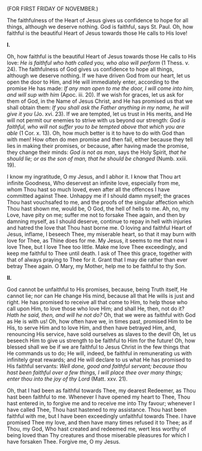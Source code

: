 
(FOR FIRST FRIDAY OF NOVEMBER.)

The faithfulness of the Heart of Jesus gives us confidence to hope for all things, although we deserve nothing. God is faithful, says St. Paul. Oh, how faithful is the beautiful Heart of Jesus towards those He calls to His love!

**I\.**

Oh, how faithful is the beautiful Heart of Jesus towards those He calls to His love: *He is faithful who hath called you, who also will perform* (1 Thess. v. 24). The faithfulness of God gives us confidence to hope all things, although we deserve nothing. If we have driven God from our heart, let us open the door to Him, and He will immediately enter, according to the promise He has made: *If any man open to me the door, I will come into him, and will sup with him* (Apoc. iii. 20). If we wish for graces, let us ask for them of God, in the Name of Jesus Christ, and He has promised us that we shall obtain them: *If you shall ask the Father anything in my name, he will give it you* (Jo. xvi. 23). If we are tempted, let us trust in His merits, and He will not permit our enemies to strive with us beyond our strength: *God is faithful, who will not suffer you to be tempted above that which you are able* (1 Cor. x. 13). Oh, how much better is it to have to do with God than with men! How often do men promise and then fail, either because they tell lies in making their promises, or because, after having made the promise, they change their minds: *God is not as man*, says the Holy Spirit, *that he should lie; or as the son of man, that he should be changed* (Numb. xxiii. 19).

I know my ingratitude, O my Jesus, and I abhor it. I know that Thou art infinite Goodness, Who deservest an infinite love, especially from me, whom Thou hast so much loved, even after all the offences I have committed against Thee. Unhappy me if I should damn myself; the graces Thou hast vouchsafed to me, and the proofs of the singular affection which Thou hast shown me, would be, O God, the hell of hells to me. Ah, no, my Love, have pity on me; suffer me not to forsake Thee again, and then by damning myself, as I should deserve, continue to repay in hell with injuries and hatred the love that Thou hast borne me. O loving and faithful Heart of Jesus, inflame, I beseech Thee, my miserable heart, so that it may burn with love for Thee, as Thine does for me. My Jesus, it seems to me that now I love Thee, but I love Thee too little. Make me love Thee exceedingly, and keep me faithful to Thee until death. I ask of Thee this grace, together with that of always praying to Thee for it. Grant that I may die rather than ever betray Thee again. O Mary, my Mother, help me to be faithful to thy Son.

**II\.**

God cannot be unfaithful to His promises, because, being Truth itself, He cannot lie; nor can He change His mind, because all that He wills is just and right. He has promised to receive all that come to Him, to help those who call upon Him, to love those who love Him; and shall He, then, not do it? *Hath he said, then, and will he not do?* Oh, that we were as faithful with God as He is with us! Oh, how often have we, in times past, promised Him to be His, to serve Him and to love Him, and then have betrayed Him, and, renouncing His service, have sold ourselves as slaves to the devil! Oh, let us beseech Him to give us strength to be faithful to Him for the future! Oh, how blessed shall we be if we are faithful to Jesus Christ in the few things that He commands us to do; He will, indeed, be faithful in remunerating us with infinitely great rewards; and He will declare to us what He has promised to His faithful servants: *Well done, good and faithful servant; because thou hast been faithful over a few things, I will place thee over many things; enter thou into the joy of thy Lord* (Matt. xxv. 21).

Oh, that I had been as faithful towards Thee, my dearest Redeemer, as Thou hast been faithful to me. Whenever I have opened my heart to Thee, Thou hast entered in, to forgive me and to receive me into Thy favour; whenever I have called Thee, Thou hast hastened to my assistance. Thou hast been faithful with me, but I have been exceedingly unfaithful towards Thee. I have promised Thee my love, and then have many times refused it to Thee; as if Thou, my God, Who hast created and redeemed me, wert less worthy of being loved than Thy creatures and those miserable pleasures for which I have forsaken Thee. Forgive me, O my Jesus.

